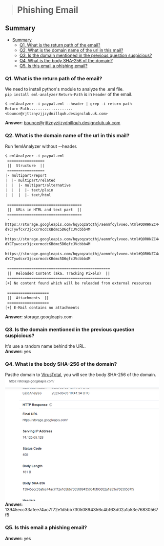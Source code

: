 > # Phishing Email

## Summary
<!-- TOC -->

- [Summary](#summary)
    - [Q1. What is the return path of the email?](#q1-what-is-the-return-path-of-the-email)
    - [Q2. What is the domain name of the url in this mail?](#q2-what-is-the-domain-name-of-the-url-in-this-mail)
    - [Q3. Is the domain mentioned in the previous question suspicious?](#q3-is-the-domain-mentioned-in-the-previous-question-suspicious)
    - [Q4. What is the body SHA-256 of the domain?](#q4-what-is-the-body-sha-256-of-the-domain)
    - [Q5. Is this email a phishing email?](#q5-is-this-email-a-phishing-email)

<!-- /TOC -->

### Q1. What is the return path of the email?
We need to install python's module to analyze the .eml file.<br>
`pip install eml-analyzer`
`Return-Path` is in `Header` of the email.<br>
```
$ emlAnalyzer -i paypal.eml --header | grep -i return-path
Return-Path....................<bounce@rjttznyzjjzydnillquh.designclub.uk.com>
```
**Answer:** bounce@rjttznyzjjzydnillquh.designclub.uk.com

### Q2. What is the domain name of the url in this mail?
Run 1emlAnalyzer without --header.
```
$ emlAnalyzer -i paypal.eml         
 =================
 ||  Structure  ||
 =================
|- multipart/report                      
|  |- multipart/related                  
|  |  |- multipart/alternative           
|  |  |  |- text/plain                   
|  |  |  |- text/html                    

 ==================================
 ||  URLs in HTML and text part  ||
 ==================================
 - https://storage.googleapis.com/hqyoqzatqthj/aemmfcylvxeo.html#QORHNZC44FT4.QORHNZC44FT4?dYCTywfcxr3jcxxrmcdcKBdmc5D6qfcJVcbbb4M
 - https://storage.googleapis.com/hqyoqzatqthj/aemmfcylvxeo.html#QORHNZC44FT4.QORHNZC44FT4?dYCTywccxr3jcxxrmcdcKBdmc5D6qfcJVcbbb4M
 - https://storage.googleapis.com/hqyoqzatqthj/aemmfcylvxeo.html#QORHNZC44FT4.QORHNZC44FT4?dYCTywdcxr3jcxxrmcdcKBdmc5D6qfcJVcbbb4M

 ===============================================
 ||  Reloaded Content (aka. Tracking Pixels)  ||
 ===============================================
[+] No content found which will be reloaded from external resources

 ===================
 ||  Attachments  ||
 ===================
[+] E-Mail contains no attachments
```
**Answer:** storage.googleapis.com

### Q3. Is the domain mentioned in the previous question suspicious?
It's use a random name behind the URL.<br>
**Answer:** yes

### Q4. What is the body SHA-256 of the domain?
Pasthe domain to [VirusTotal](https://www.virustotal.com/gui/url/054986e91a2e2ae036ea77fad7516026381625b97b4e92c88274c5d211d693d8/details), you will see the body SHA-256 of the domain.<br>
![](images/1.png)<br>
**Answer:** 13945ecc33afee74ac7f72e1d5bb73050894356c4bf63d02a1a53e76830567f5

### Q5. Is this email a phishing email?
**Answer:** yes
